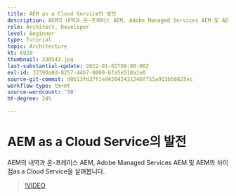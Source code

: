 ```yaml
---
title: AEM as a Cloud Service의 발전
description: AEM의 내역과 온-프레미스 AEM, Adobe Managed Services AEM 및 AEM의 차이점as a Cloud Service을 살펴봅니다.
role: Architect, Developer
level: Beginner
type: Tutorial
topic: Architecture
kt: 6920
thumbnail: 330543.jpg
last-substantial-update: 2022-01-01T00:00:00Z
exl-id: 32390a8d-8257-44b7-9009-bfa5e518a1e0
source-git-commit: d0b13fd37f1ed42042431246f755a913b56625ec
workflow-type: tm+mt
source-wordcount: '58'
ht-degree: 24%

---
```


# AEM as a Cloud Service의 발전

AEM의 내역과 온-프레미스 AEM, Adobe Managed Services AEM 및 AEM의 차이점as a Cloud Service을 살펴봅니다.

>[!VIDEO](https://video.tv.adobe.com/v/330543/?quality=12&learn=on)
